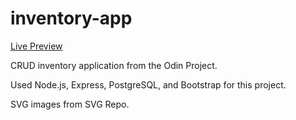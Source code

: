 # inventory-app

<a href="https://pbsgopi.github.io/inventory-app">Live Preview</a>

CRUD inventory application from the Odin Project. 

Used Node.js, Express, PostgreSQL, and Bootstrap for this project. 

SVG images from SVG Repo. 
